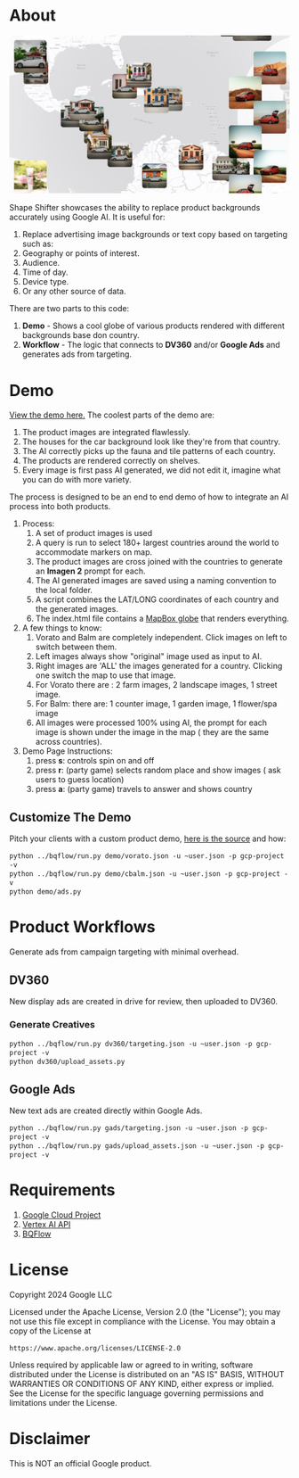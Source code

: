 # About 

[![Shape Shifter Demo](docs/shape_shifter_demo.jpg)](https://google-marketing-solutions.github.io/shape_shifter/)

Shape Shifter showcases the ability to replace product backgrounds
accurately using Google AI.  It is useful for:

1. Replace advertising image backgrounds or text copy based on targeting such as:
  1. Geography or points of interest.
  2. Audience.
  3. Time of day.
  4. Device type.
  5. Or any other source of data.

There are two parts to this code:

1. **Demo** - Shows a cool globe of various products rendered with different backgrounds base don country.
1. **Workflow** - The logic that connects to **DV360** and/or **Google Ads** and generates ads from targeting.

# Demo

[View the demo here.](https://google-marketing-solutions.github.io/shape_shifter/) The coolest parts of the demo are:

1. The product images are integrated flawlessly.
1. The houses for the car background look like they're from that country.
1. The AI correctly picks up the fauna and tile patterns of each country.
1. The products are rendered correctly on shelves.
1. Every image is first pass AI generated, we did not edit it, imagine what you can do with more variety.

The process is designed to be an end to end demo of how to integrate an AI process into both products.

1. Process:
   1. A set of product images is used 
   1. A query is run to select 180+ largest countries around the world to accommodate markers on map.  
   1. The product images are cross joined with the countries to generate an **Imagen 2** prompt for each.  
   1. The AI generated images are saved using a naming convention to the local folder.  
   1. A script combines the LAT/LONG coordinates of each country and the generated images.  
   1. The index.html file contains a [MapBox globe](https://docs.mapbox.com/mapbox-gl-js/api/markers/) that renders everything.
1. A few things to know:  
   1. Vorato and Balm are completely independent. Click images on left to switch between them.  
   2. Left images always show "original" image used as input to AI.  
   3. Right images are 'ALL' the images generated for a country. Clicking one switch the map to use that image.  
   4. For Vorato there are : 2 farm images, 2 landscape images, 1 street image.  
   5. For Balm: there are: 1 counter image, 1 garden image, 1 flower/spa image  
   6. All images were processed 100% using AI, the prompt for each image is shown under the image in the map ( they are the same across countries).
1. Demo Page Instructions:  
   1. press **s**: controls spin on and off  
   2. press **r**: (party game) selects random place and show images ( ask users to guess location)  
   3. press **a**: (party game) travels to answer and shows country  

## Customize The Demo

Pitch your clients with a custom product demo, [here is the source](https://github.com/google-marketing-solutions/shape_shifter/tree/main/demo) and how:

```
python ../bqflow/run.py demo/vorato.json -u ~user.json -p gcp-project -v
python ../bqflow/run.py demo/cbalm.json -u ~user.json -p gcp-project -v
python demo/ads.py 
```

# Product Workflows

Generate ads from campaign targeting with minimal overhead.

## DV360

New display ads are created in drive for review, then uploaded to DV360.

### Generate Creatives

```
python ../bqflow/run.py dv360/targeting.json -u ~user.json -p gcp-project -v
python dv360/upload_assets.py 
```

## Google Ads

New text ads are created directly within Google Ads.  

```
python ../bqflow/run.py gads/targeting.json -u ~user.json -p gcp-project -v
python ../bqflow/run.py gads/upload_assets.json -u ~user.json -p gcp-project -v
```

# Requirements
1. [Google Cloud Project](https://cloud.google.com)
1. [Vertex AI API](https://console.cloud.google.com/marketplace/product/google/aiplatform.googleapis.com)
1. [BQFlow](https://github.com/google-marketing-solutions/bqflow)

# License

Copyright 2024 Google LLC

Licensed under the Apache License, Version 2.0 (the "License");
you may not use this file except in compliance with the License.
You may obtain a copy of the License at

    https://www.apache.org/licenses/LICENSE-2.0

Unless required by applicable law or agreed to in writing, software
distributed under the License is distributed on an "AS IS" BASIS,
WITHOUT WARRANTIES OR CONDITIONS OF ANY KIND, either express or implied.
See the License for the specific language governing permissions and
limitations under the License.

# Disclaimer

This is NOT an official Google product.
